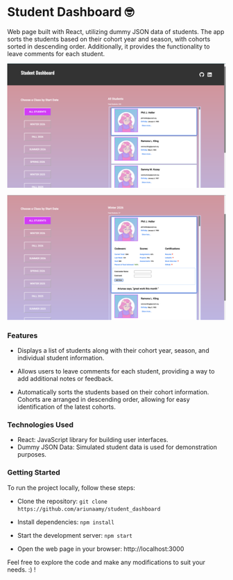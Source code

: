 # Student Dashboard  &#129299;

Web page built with React, utilizing dummy JSON data of students. The app sorts the students based on their cohort year and season, with cohorts sorted in descending order. Additionally, it provides the functionality to leave comments for each student.

![Landing page.](./screenshots/landing_page.png)

![Form.](./screenshots/form.png)

### Features

 - Displays a list of students along with their cohort year, season, and individual student information.

- Allows users to leave comments for each student, providing a way to add additional notes or feedback.

- Automatically sorts the students based on their cohort information.
Cohorts are arranged in descending order, allowing for easy identification of the latest cohorts.



### Technologies Used 
- React: JavaScript library for building user interfaces.
- Dummy JSON Data: Simulated student data is used for demonstration purposes.

### Getting Started

To run the project locally, follow these steps:

- Clone the repository: 
`git clone https://github.com/ariunaamy/student_dashboard`

- Install dependencies: 
`npm install`

- Start the development server: 
`npm start`

- Open the web page in your browser: http://localhost:3000

Feel free to explore the code and make any modifications 
to suit your needs. :) !








